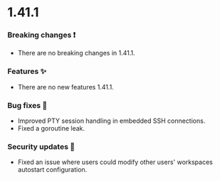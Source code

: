 # 1.41.1

### Breaking changes ❗

- There are no breaking changes in 1.41.1.

### Features ✨

- There are no new features 1.41.1.

### Bug fixes 🐛

- Improved PTY session handling in embedded SSH connections.
- Fixed a goroutine leak.

### Security updates 🔐

- Fixed an issue where users could modify other users' workspaces autostart configuration.
